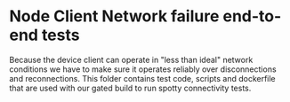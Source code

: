 # Node Client Network failure end-to-end tests

Because the device client can operate in "less than ideal" network conditions we have to make sure it operates reliably over disconnections and reconnections.
This folder contains test code, scripts and dockerfile that are used with our gated build to run spotty connectivity tests.
